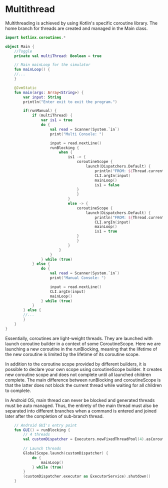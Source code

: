 # Multithread

Multithreading is achieved by using Kotlin's specific coroutine library. The home branch for threads are created and managed in the Main class.
```kotlin
import kotlinx.coroutines.*

object Main {
    //Toggle
    private val multiThread: Boolean = true

    // Main mainLoop for the simulator
    fun mainLoop() {
    //...
    }

    @JvmStatic
    fun main(args: Array<String>) {
        var input: String
        println("Enter exit to exit the program.")

        if(runManual) {
            if (multiThread) {
                var is1 = true
                do {
                    val read = Scanner(System.`in`)
                    print("Multi Console: ")

                    input = read.nextLine()
                    runBlocking {
                        when {
                            is1 -> {
                                coroutineScope {
                                    launch(Dispatchers.Default) {
                                        println("FROM: ${Thread.currentThread().name}")
                                        CLI.argIn(input)
                                        mainLoop()
                                        is1 = false
                                }
                                }
                            }
                            else -> {
                                coroutineScope {
                                    launch(Dispatchers.Default) {
                                        println("FROM: ${Thread.currentThread().name}")
                                        CLI.argIn(input)
                                        mainLoop()
                                        is1 = true
                                }
                                }
                            }
                        }
                    }
                } while (true)
            } else {
                do {
                    val read = Scanner(System.`in`)
                    print("Manual Console: ")

                    input = read.nextLine()
                    CLI.argIn(input)
                    mainLoop()
                } while (true)
            }
        } else {
        //...
        }
    }
}
```
Essentially, coroutines are light-weight threads. They are launched with launch coroutine builder in a context of some CoroutineScope. Here we are launching a new coroutine in the runBlocking, meaning that the lifetime of the new coroutine is limited by the lifetime of its coroutine scope.

In addition to the coroutine scope provided by different builders, it is possible to declare your own scope using coroutineScope builder. It creates new coroutine scope and does not complete until all launched children complete. The main difference between runBlocking and coroutineScope is that the latter does not block the current thread while waiting for all children to complete.

In Android OS, main thread can never be blocked and generated threads must be auto managed. Thus, the entirety of the main thread must also be separated into different branches when a command is entered and joined later after the completion of sub-branch thread.
```kotlin
    // Android GUI's entry point
    fun GUI() = runBlocking {
        // 4 threads
        val customDispatcher = Executors.newFixedThreadPool(4).asCoroutineDispatcher()
        
        // Launch threads
        GlobalScope.launch(customDispatcher) {
            do {
                mainLoop()
            } while (true)
        }
        (customDispatcher.executor as ExecutorService).shutdown()
    }
```

